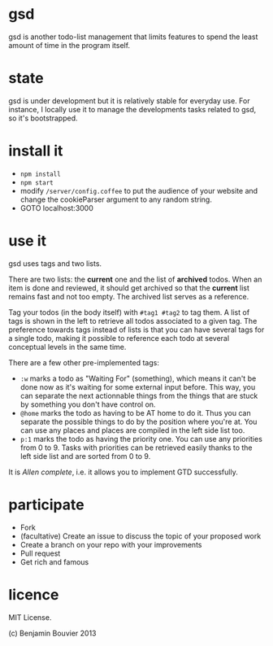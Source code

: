 gsd
===

gsd is another todo-list management that limits features to spend the least amount of time in the program itself.

state
===

gsd is under development but it is relatively stable for everyday use. For instance, I locally use it to manage the developments tasks related to gsd, so it's bootstrapped.

install it
===

- ```npm install```
- ```npm start```
- modify `/server/config.coffee` to put the audience of your website and change the cookieParser argument to any random string.
- GOTO localhost:3000

use it
===

gsd uses tags and two lists.

There are two lists: the **current** one and the list of **archived** todos. When an item is done and reviewed, it should get archived
so that the **current** list remains fast and not too empty. The archived list serves as a reference.

Tag your todos (in the body itself) with ```#tag1 #tag2``` to tag them. A list of tags is shown in the left to retrieve all
todos associated to a given tag. The preference towards tags instead of lists is that you can have several tags for a
single todo, making it possible to reference each todo at several conceptual levels in the same time.

There are a few other pre-implemented tags:

- `:w` marks a todo as "Waiting For" (something), which means it can't be done now as it's waiting for some external
  input before. This way, you can separate the next actionnable things from the things that are stuck by something you
don't have control on.
- `@home` marks the todo as having to be AT home to do it. Thus you can separate the possible things to do by the
  position where you're at. You can use any places and places are compiled in the left side list too.
- `p:1` marks the todo as having the priority one. You can use any priorities from 0 to 9. Tasks with priorities can be
  retrieved easily thanks to the left side list and are sorted from 0 to 9.

It is *Allen complete*, i.e. it allows you to implement GTD successfully.

participate
===

- Fork
- (facultative) Create an issue to discuss the topic of your proposed work
- Create a branch on your repo with your improvements
- Pull request
- Get rich and famous

licence
===

MIT License.

(c) Benjamin Bouvier 2013
